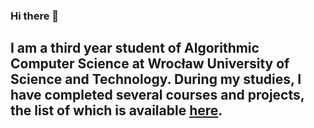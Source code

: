### Hi there 👋
## I am a third year student of Algorithmic Computer Science at Wrocław University of Science and Technology. During my studies, I have completed several courses and projects, the list of which is available [here](https://github.com/Taborevia/Studies-projects).
<!--
**Taborevia/Taborevia** is a ✨ _special_ ✨ repository because its `README.md` (this file) appears on your GitHub profile.

Here are some ideas to get you started:

- 🔭 I’m currently working on ...
- 🌱 I’m currently learning ...
- 👯 I’m looking to collaborate on ...
- 🤔 I’m looking for help with ...
- 💬 Ask me about ...
- 📫 How to reach me: ...
- 😄 Pronouns: ...
- ⚡ Fun fact: ...
-->
